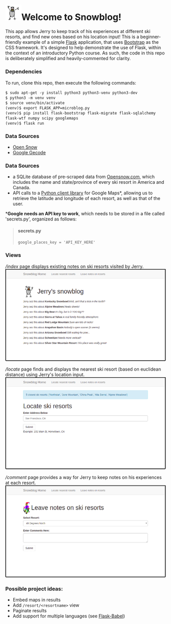 # <img src="./app/static/images/yeti.gif" alt="Yeti from SkiFree on Windows 95" width="10%" height="auto">Welcome to Snowblog!

This app allows Jerry to keep track of his experiences at different ski resorts, and find new ones based on his location input! This is a beginner-friendly example of a simple [Flask](http://flask.pocoo.org/) application, that uses [Bootstrap](http://getbootstrap.com) as the CSS framework. It's designed to help demonstrate the use of Flask, within the context of an introductory Python course. As such, the code in this repo is deliberately simplified and heavily-commented for clarity.

### Dependencies
To run, clone this repo, then execute the following commands:
```
$ sudo apt-get -y install python3 python3-venv python3-dev  
$ python3 -m venv venv  
$ source venv/bin/activate  
(venv)$ export FLASK_APP=microblog.py  
(venv)$ pip install flask-bootstrap flask-migrate flask-sqlalchemy flask-wtf numpy scipy googlemaps  
(venv)$ flask run
```

### Data Sources
- [Open Snow](www.opensnow.com)
- [Google Gecode](https://developers.google.com/maps/documentation/geocoding/start)


### Data Sources
- a SQLite database of pre-scraped data from [Opensnow.com](https://opensnow.com/), which includes the name and state/province of every ski resort in America and Canada.
- API calls to a [Python client library](https://github.com/googlemaps/google-maps-services-python) for Google Maps*, allowing us to retrieve the latitude and longitude of each resort, as well as that of the user.

***Google needs an API key to work**, which needs to be stored in a file called 'secrets.py', organized as follows:

>#### secrets.py
>`google_places_key = 'API_KEY_HERE'`


### Views
_/index_ page displays existing notes on ski resorts visited by Jerry.
![Index View](./app/static/images/index_view.png)  

_/locate_ page finds and displays the nearest ski resort (based on euclidean distance) using Jerry's location input.
![Locate View](./app/static/images/locate_view.png)  

_/comment_ page provides a way for Jerry to keep notes on his experiences at each resort.
![Comment View](./app/static/images/comment_view.png)


### Possible project ideas:
- Embed maps in results
- Add `/resort/<resortname>` view
- Paginate results
- Add support for multiple languages (see [Flask-Babel](https://pythonhosted.org/Flask-Babel/))
